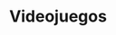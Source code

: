 ---
title: Videojuegos
layout: tags
permalink: /categories/videojuegos/
entries_layout: grid
author_profile: false
---